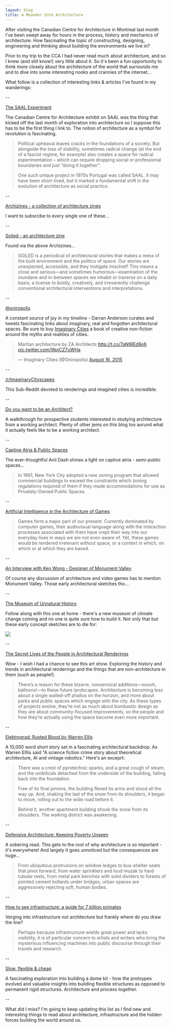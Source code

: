 ```yaml
---
layout: blog
title: A Meander Into Architecture
---
```


After visiting the Canadian Centre for Architecture in Montreal last month I've been swept away for hours in the process, history and mechanics of architecture. How fascinating the topic of constructing, designing, engineering and thinking about building the environments we live in?

Prior to my trip to the CCA I had never read much about architecture, and so I knew (and still know!) very little about it. So it's been a fun opportunity to think more closely about the architecture of the world that surrounds me and to dive into some interesting nooks and crannies of the internet...

What follow is a collection of interesting links & articles I've found in my wanderings:

--

[The SAAL Experiment](http://www.uncubemagazine.com/articles/14819879)

The Canadian Centre for Architecture exhibit on SAAL was the thing that kicked off the last month of exploration into architecture so I suppose this has to be the first thing I link to. The notion of architecture as a symbol for revolution is fascinating.

 >Political upheaval leaves cracks in the foundations of a society. But alongside the loss of stability, sometimes radical change (at the end of a fascist regime, for example) also creates a space for radical experimentation – which can require dropping social or professional boundaries and just “doing it together”.
>
>One such unique project in 1970s Portugal was called SAAL. It may have been short-lived, but it marked a fundamental shift in the evolution of architecture as social practice.

--

[Archizines - a collection of architecture zines](http://www.archizines.com/)

I want to subsrcibe to every single one of these...

--

[Soiled - an architecture zine](http://soiledzine.org/)

Found via the above Archizines...

>SOILED is a periodical of architectural stories that makes a mess of the built environment and the politics of space. Our stories are unexpected, accessible, and they instigate mischief! This means a close and serious—and sometimes humorous—examination of the mundane and in-between spaces we inhabit or traverse on a daily basis; a license to boldly, creatively, and irreverently challenge conventional architectural interventions and interpretations.

--

[@oniropolis](https://twitter.com/oniropolis)

A constant source of joy in my timeline - Darran Anderson curates and tweets fascinating links about imaginary, real and forgotten architectural spaces. Be sure to buy [Imaginary Cities](http://www.influxpress.com/imaginary-cities/) a book of creative non-fiction around the myths and realities of cities.

<blockquote class="twitter-tweet" lang="en"><p lang="en" dir="ltr">Martian architecture by ZA Architects <a href="http://t.co/7aNtREd9o6">http://t.co/7aNtREd9o6</a> <a href="http://t.co/WpjCZ7uWHa">pic.twitter.com/WpjCZ7uWHa</a></p>&mdash; Imaginary Cities (@Oniropolis) <a href="https://twitter.com/Oniropolis/status/633011040754737152">August 16, 2015</a></blockquote>
<script async src="//platform.twitter.com/widgets.js" charset="utf-8"></script>

--

[/r/ImaginaryCityscapes](https://www.reddit.com/r/ImaginaryCityscapes)

This Sub-Reddit devoted to renderings and imagined cities is incredible.

--

[Do you want to be an Architect?](http://www.lifeofanarchitect.com/do-you-want-to-be-an-architect/)

A walkthrough for prospective students interested in studying architecture from a working architect. Plenty of other jems on this blog too aorund what it actually feels like to be a working architect.

--

[Captive Atria & Public Spaces](http://anildash.com/2012/03/captive-atria-and-living-in-public.html)

The ever-thoughtful Anil Dash shines a light on captive atria - semi-public spaces...

>In 1961, New York City adopted a new zoning program that allowed commercial buildings to exceed the constraints which zoning regulations required of them if they made accommodations for use as Privately-Owned Public Spaces.

--

[Artificial Intelligence in the Architecture of Games](http://www.interactivearchitecture.org/artificial-intelligence-in-the-architecture-of-games.html)

>Games form a major part of our present. Currently dominated by computer games, their audiovisual language along with the interaction processes associated with them have crept their way into our everyday lives in ways we are not even aware of. Yet, these games would be rendered irrelevant without space, or a context in which, on which or at which they are based.

--

[An Interview with Ken Wong - Designer of Monument Valley](http://formfiftyfive.com/2013/12/interview-with-ken-wong-artist-designer-of-monument-valley/)

Of course any discussion of architecture and video games has to mention Monument Valley. Those early architectural sketches tho...

--

[The Museum of Unnatural History](http://www.newyorker.com/tech/elements/the-museum-of-unnatural-history)

Follow along with this one at home - there's a new museum of climate change coming and no one is quite sure how to build it. Not only that but these early concept sketches are to die for:

![](http://www.newyorker.com/wp-content/uploads/2015/05/Kormann-Museum-of-Unnatural-History_1-690.jpg)

--

[The Secret Lives of the People in Architectural Renderings](http://gizmodo.com/the-secret-lives-of-the-tiny-people-in-architectural-re-1660746735)

Wow - I wish I had a chance to see this art show. Exploring the history and trends in architectural renderings and the things that are non-architecture in them (such as people!).

>There’s a reason for these bizarre, nonsensical additions—ooooh, balloons!—to these future landscapes. Architecture is becoming less about a single walled-off phallus on the horizon, and more about parks and public spaces which engage with the city. As these types of projects evolve, they’re not as much about bombastic design as they are about community-focused improvements, so the people and how they’re actually using the space become even more important.

--

[Elektrograd: Rusted Blood by Warren Ellis](http://www.amazon.com/ELEKTROGRAD-RUSTED-BLOOD-Warren-Ellis-ebook/dp/B013TXJ31G)

A 10,000 word short story set in a fascinating architectural backdrop. As Warren Elllis said "A science fiction crime story about theoretical architecture, AI and vintage robotics." Here's an exceprt:

>There was a crest of pyrotechnic sparks, and a great cough of steam, and the umbilicals detached from the underside of the building, falling back into the foundation.
>
>Free of its final pinions, the building flexed its arms and stood all the way up.  And, shaking the last of the snow from its shoulders, it began to move, rolling out to the wide road before it.
>
>Behind it, another apartment building shook the snow from its shoulders.  The walking district was awakening.

--

[Defensive Architecture: Keeping Poverty Unseen](http://www.theguardian.com/society/2015/feb/18/defensive-architecture-keeps-poverty-undeen-and-makes-us-more-hostile)

A sobering read. This gets to the root of why architecture is so important - it's everywhere! And largely it goes unnoticed but the consequences are huge...

>From ubiquitous protrusions on window ledges to bus-shelter seats that pivot forward, from water sprinklers and loud muzak to hard tubular rests, from metal park benches with solid dividers to forests of pointed cement bollards under bridges, urban spaces are aggressively rejecting soft, human bodies.

--

[How to see infrastructure: a guide for 7 billion primates](http://rhizome.org/editorial/2015/jul/2/how-see-infrastructure-guide-seven-billion-primate/)

Verging into infrastructure not architecture but frankly where do you draw the line?

>Perhaps because infrastructure wields great power and lacks visibility, it is of particular concern to artists and writers who bring the mysterious influencing machines into public discourse through their travels and research.

--

[Slow, flexible & cheap](https://medium.com/dome-kit/slow-flexible-cheap-5598ca91fb38)

A fascinating exploration into building a dome kit - how the protoypes evolved and valuable insights into building flexible structures as opposed to permanent rigid structures. Architecture and process together.

--

What did I miss? I'm going to keep updating this list as I find new and interesting things to read about architecture, infrastructure and the hidden forces building the world around us.


